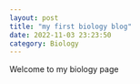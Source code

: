 ```yaml
---
layout: post
title: "my first biology blog" 
date: 2022-11-03 23:23:50
category: Biology
---
```


Welcome to my biology page
